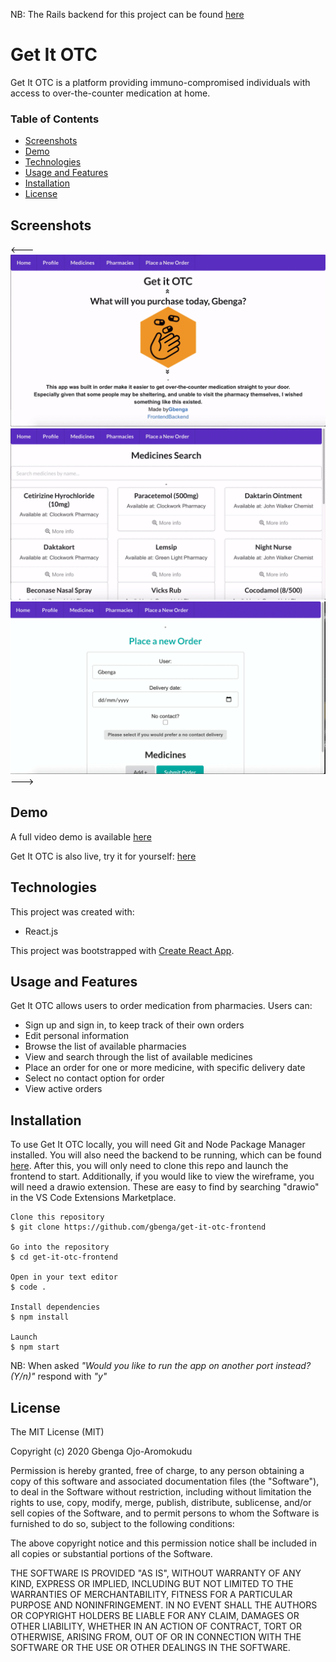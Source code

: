 NB: The Rails backend for this project can be found [here](https://github.com/gbenga/get-it-otc-backend)

# Get It OTC

Get It OTC is a platform providing immuno-compromised individuals with access to over-the-counter medication at home.

### Table of Contents

- [Screenshots](#screenshots)
- [Demo](#demo)
- [Technologies](#technologies)
- [Usage and Features](#usage-and-features)
- [Installation](#installation)
- [License](#license)

## **Screenshots**

<---
![Pharmacies](/gif/pharmacies.gif)
![Medicines](/gif/medicines.gif)
![Order](/gif/order.gif)
--->

## **Demo**

A full video demo is available [here](https://www.loom.com/share/bac54eb0d2aa4f81868e94507ca42d1c)

Get It OTC is also live, try it for yourself: [here](https://get-it-otc.netlify.app/)

## Technologies

This project was created with:

- React.js

This project was bootstrapped with [Create React App](https://github.com/facebook/create-react-app).

## **Usage and Features**

Get It OTC allows users to order medication from pharmacies. Users can:

- Sign up and sign in, to keep track of their own orders
- Edit personal information
- Browse the list of available pharmacies
- View and search through the list of available medicines
- Place an order for one or more medicine, with specific delivery date
- Select no contact option for order
- View active orders

## **Installation**

To use Get It OTC locally, you will need Git and Node Package Manager installed. You will also need the backend to be running, which can be found [here](https://github.com/gbenga/get-it-otc-backend). After this, you will only need to clone this repo and launch the frontend to start. Additionally, if you would like to view the wireframe, you will need a drawio extension. These are easy to find by searching "drawio" in the VS Code Extensions Marketplace.

```
Clone this repository
$ git clone https://github.com/gbenga/get-it-otc-frontend

Go into the repository
$ cd get-it-otc-frontend

Open in your text editor
$ code .

Install dependencies
$ npm install

Launch
$ npm start
```

NB: When asked _"Would you like to run the app on another port instead? (Y/n)"_ respond with _"y"_

## **License**

The MIT License (MIT)

Copyright (c) 2020 Gbenga Ojo-Aromokudu

Permission is hereby granted, free of charge, to any person obtaining a copy of this software and associated documentation files (the "Software"), to deal in the Software without restriction, including without limitation the rights to use, copy, modify, merge, publish, distribute, sublicense, and/or sell copies of the Software, and to permit persons to whom the Software is furnished to do so, subject to the following conditions:

The above copyright notice and this permission notice shall be included in all copies or substantial portions of the Software.

THE SOFTWARE IS PROVIDED "AS IS", WITHOUT WARRANTY OF ANY KIND, EXPRESS OR IMPLIED, INCLUDING BUT NOT LIMITED TO THE WARRANTIES OF MERCHANTABILITY, FITNESS FOR A PARTICULAR PURPOSE AND NONINFRINGEMENT. IN NO EVENT SHALL THE AUTHORS OR COPYRIGHT HOLDERS BE LIABLE FOR ANY CLAIM, DAMAGES OR OTHER LIABILITY, WHETHER IN AN ACTION OF CONTRACT, TORT OR OTHERWISE, ARISING FROM, OUT OF OR IN CONNECTION WITH THE SOFTWARE OR THE USE OR OTHER DEALINGS IN THE SOFTWARE.
